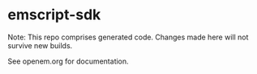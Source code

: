 # emscript-sdk

Note:  This repo comprises generated code.  Changes made here will not survive new builds.

See openem.org for documentation.

